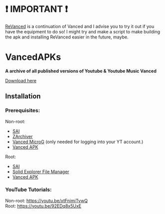 # ❗ IMPORTANT ❗
[ReVanced](https://github.com/revanced) is a continuation of Vanced and I advise you to try it out if you have the equipment to do so! I might try and make a script to make building the apk and installing ReVanced easier in the future, maybe.

# VancedAPKs
**A archive of all published versions of Youtube &amp; Youtube Music Vanced**

[Download here](https://github.com/Norikiru/VancedAPKs/tags)

## Installation

### Prerequisites:
Non-root:
- [SAI](https://play.google.com/store/apps/details?id=com.aefyr.sai)
- [ZArchiver](https://play.google.com/store/apps/details?id=ru.zdevs.zarchiver)
- [Vanced MicroG](https://github.com/TeamVanced/VancedMicroG/releases) (only needed for logging into your YT account.)
- [Vanced APK](https://github.com/Norikiru/VancedAPKs/tags) 

Root:
- [SAI](https://play.google.com/store/apps/details?id=com.aefyr.sai)
- [Solid Explorer File Manager](https://play.google.com/store/apps/details?id=pl.solidexplorer2)
- [Vanced APK](https://github.com/Norikiru/VancedAPKs/tags)

### YouTube Tutorials: 
Non-root: https://youtu.be/xtFnimiTvwQ \
Root: https://youtu.be/92EDq8x5UxE
